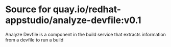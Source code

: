 # Source for quay.io/redhat-appstudio/analyze-devfile:v0.1

Analyze Devfile is a component in the build service that extracts information from a devfile to run a build
